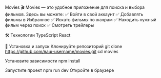 Movies
🎬 Movies — это удобное приложение для поиска и выбора фильмов. Здесь вы можете:
✅ Войти в свой аккаунт
✅ Добавлять фильмы в Избранное
✅ Искать фильмы по жанрам
✅ Находить нужный фильм через поиск
✅ Смотреть трейлеры

🛠 Технологии
TypeScript
React

🚀 Установка и запуск
Клонируйте репозиторий
git clone https://github.com/ваш-username/movies.git
cd movies

Установите зависимости
npm install

Запустите проект
npm run dev
Откройте в браузере


